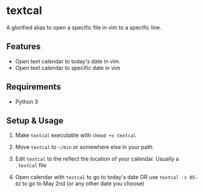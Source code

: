 # textcal

A glorified alias to open a specific file in vim to a specific line.

## Features

* Open text calendar to today's date in vim.
* Open text calendar to specific date in vim

## Requirements

* Python 3

## Setup & Usage

1. Make `textcal` executable with `chmod +x textcal`

2. Move `textcal` to `~/bin` or somewhere else in your path.

3. Edit `textcal` to the reflect the location of your calendar. Usually a `.textcal` file

4. Open calendar with `textcal` to go to today's date OR use `textcal -s 05-02` to go to May 2nd (or any other date you choose)
